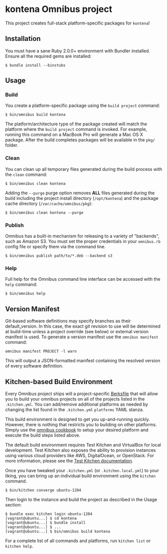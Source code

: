 kontena Omnibus project
=======================
This project creates full-stack platform-specific packages for
`kontena`!

Installation
------------
You must have a sane Ruby 2.0.0+ environment with Bundler installed. Ensure all
the required gems are installed:

```shell
$ bundle install --binstubs
```

Usage
-----
### Build

You create a platform-specific package using the `build project` command:

```shell
$ bin/omnibus build kontena
```

The platform/architecture type of the package created will match the platform
where the `build project` command is invoked. For example, running this command
on a MacBook Pro will generate a Mac OS X package. After the build completes
packages will be available in the `pkg/` folder.

### Clean

You can clean up all temporary files generated during the build process with
the `clean` command:

```shell
$ bin/omnibus clean kontena
```

Adding the `--purge` purge option removes __ALL__ files generated during the
build including the project install directory (`/opt/kontena`) and
the package cache directory (`/var/cache/omnibus/pkg`):

```shell
$ bin/omnibus clean kontena --purge
```

### Publish

Omnibus has a built-in mechanism for releasing to a variety of "backends", such
as Amazon S3. You must set the proper credentials in your `omnibus.rb` config
file or specify them via the command line.

```shell
$ bin/omnibus publish path/to/*.deb --backend s3
```

### Help

Full help for the Omnibus command line interface can be accessed with the
`help` command:

```shell
$ bin/omnibus help
```

Version Manifest
----------------

Git-based software definitions may specify branches as their
default_version. In this case, the exact git revision to use will be
determined at build-time unless a project override (see below) or
external version manifest is used.  To generate a version manifest use
the `omnibus manifest` command:

```
omnibus manifest PROJECT -l warn
```

This will output a JSON-formatted manifest containing the resolved
version of every software definition.


Kitchen-based Build Environment
-------------------------------
Every Omnibus project ships will a project-specific
[Berksfile](http://berkshelf.com/) that will allow you to build your omnibus projects on all of the projects listed
in the `.kitchen.yml`. You can add/remove additional platforms as needed by
changing the list found in the `.kitchen.yml` `platforms` YAML stanza.

This build environment is designed to get you up-and-running quickly. However,
there is nothing that restricts you to building on other platforms. Simply use
the [omnibus cookbook](https://github.com/opscode-cookbooks/omnibus) to setup
your desired platform and execute the build steps listed above.

The default build environment requires Test Kitchen and VirtualBox for local
development. Test Kitchen also exposes the ability to provision instances using
various cloud providers like AWS, DigitalOcean, or OpenStack. For more
information, please see the [Test Kitchen documentation](http://kitchen.ci).

Once you have tweaked your `.kitchen.yml` (or `.kitchen.local.yml`) to your
liking, you can bring up an individual build environment using the `kitchen`
command.

```shell
$ bin/kitchen converge ubuntu-1204
```

Then login to the instance and build the project as described in the Usage
section:

```shell
$ bundle exec kitchen login ubuntu-1204
[vagrant@ubuntu...] $ cd kontena
[vagrant@ubuntu...] $ bundle install
[vagrant@ubuntu...] $ ...
[vagrant@ubuntu...] $ bin/omnibus build kontena
```

For a complete list of all commands and platforms, run `kitchen list` or
`kitchen help`.
